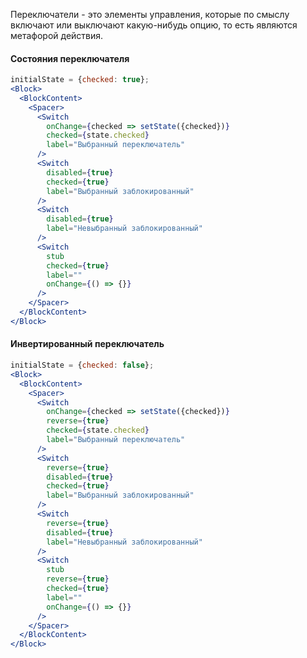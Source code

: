Переключатели - это элементы управления, которые по смыслу включают или выключают какую-нибудь опцию, то есть являются метафорой действия.

#### Состояния переключателя

```jsx
initialState = {checked: true};
<Block>
  <BlockContent>
    <Spacer>
      <Switch
        onChange={checked => setState({checked})}
        checked={state.checked}
        label="Выбранный переключатель"
      />
      <Switch
        disabled={true}
        checked={true}
        label="Выбранный заблокированный"
      />
      <Switch
        disabled={true}
        label="Невыбранный заблокированный"
      />
      <Switch
        stub
        checked={true}
        label=""
        onChange={() => {}}
      />
    </Spacer>
  </BlockContent>
</Block>
```

#### Инвертированный переключатель

```jsx
initialState = {checked: false};
<Block>
  <BlockContent>
    <Spacer>
      <Switch
        onChange={checked => setState({checked})}
        reverse={true}
        checked={state.checked}
        label="Выбранный переключатель"
      />
      <Switch
        reverse={true}
        disabled={true}
        checked={true}
        label="Выбранный заблокированный"
      />
      <Switch
        reverse={true}
        disabled={true}
        label="Невыбранный заблокированный"
      />
      <Switch
        stub
        reverse={true}
        checked={true}
        label=""
        onChange={() => {}}
      />
    </Spacer>
  </BlockContent>
</Block>
```
